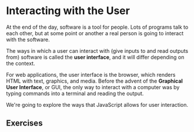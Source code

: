 # Interacting with the User

At the end of the day, software is a tool for people. Lots of programs talk to each other, but at some point or another a real person is going to interact with the software.

The ways in which a user can interact with (give inputs to and read outputs from) software is called the **user interface**, and it will differ depending on the context.

For web applications, the user interface is the browser, which renders HTML with text, graphics, and media. Before the advent of the **Graphical User Interface**, or GUI, the only way to interact with a computer was by typing commands into a terminal and reading the output.

We're going to explore the ways that JavaScript allows for user interaction.

## Exercises
